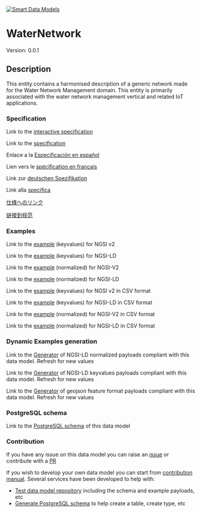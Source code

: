 [![Smart Data Models](https://smartdatamodels.org/wp-content/uploads/2022/01/SmartDataModels_logo.png "Logo")](https://smartdatamodels.org)
# WaterNetwork
Version: 0.0.1

## Description 

This entity contains a harmonised description of a generic network made for the Water Network Management domain. This entity is primarily associated with the water network management vertical and related IoT applications.
### Specification

Link to the [interactive specification](https://swagger.lab.fiware.org/?url=https://smart-data-models.github.io/dataModel.WaterDistributionManagementEPANET/WaterNetwork/swagger.yaml)

Link to the [specification](https://github.com/smart-data-models/dataModel.WaterDistributionManagementEPANET/blob/master/WaterNetwork/doc/spec.md)

Enlace a la [Especificación en español](https://github.com/smart-data-models/dataModel.WaterDistributionManagementEPANET/blob/master/WaterNetwork/doc/spec_ES.md)

Lien vers le [spécification en français](https://github.com/smart-data-models/dataModel.WaterDistributionManagementEPANET/blob/master/WaterNetwork/doc/spec_FR.md)

Link zur [deutschen Spezifikation](https://github.com/smart-data-models/dataModel.WaterDistributionManagementEPANET/blob/master/WaterNetwork/doc/spec_DE.md)

Link alla [specifica](https://github.com/smart-data-models/dataModel.WaterDistributionManagementEPANET/blob/master/WaterNetwork/doc/spec_IT.md)

[仕様へのリンク](https://github.com/smart-data-models/dataModel.WaterDistributionManagementEPANET/blob/master/WaterNetwork/doc/spec_JA.md)

[链接到规范](https://github.com/smart-data-models/dataModel.WaterDistributionManagementEPANET/blob/master/WaterNetwork/doc/spec_ZH.md)
### Examples

Link to the [example](https://smart-data-models.github.io/dataModel.WaterDistributionManagementEPANET/WaterNetwork/examples/example.json) (keyvalues) for NGSI v2

Link to the [example](https://smart-data-models.github.io/dataModel.WaterDistributionManagementEPANET/WaterNetwork/examples/example.jsonld) (keyvalues) for NGSI-LD

Link to the [example](https://smart-data-models.github.io/dataModel.WaterDistributionManagementEPANET/WaterNetwork/examples/example-normalized.json) (normalized) for NGSI-V2

Link to the [example](https://smart-data-models.github.io/dataModel.WaterDistributionManagementEPANET/WaterNetwork/examples/example-normalized.jsonld) (normalized) for NGSI-LD

Link to the [example](https://github.com/smart-data-models/dataModel.WaterDistributionManagementEPANET/blob/master/WaterNetwork/examples/example.json.csv) (keyvalues) for NGSI v2 in CSV format

Link to the [example](https://github.com/smart-data-models/dataModel.WaterDistributionManagementEPANET/blob/master/WaterNetwork/examples/example.jsonld.csv) (keyvalues) for NGSI-LD in CSV format

Link to the [example](https://github.com/smart-data-models/dataModel.WaterDistributionManagementEPANET/blob/master/WaterNetwork/examples/example-normalized.json.csv) (normalized) for NGSI-V2 in CSV format

Link to the [example](https://github.com/smart-data-models/dataModel.WaterDistributionManagementEPANET/blob/master/WaterNetwork/examples/example-normalized.jsonld.csv) (normalized) for NGSI-LD in CSV format
### Dynamic Examples generation

Link to the [Generator](https://smartdatamodels.org/extra/ngsi-ld_generator.php?schemaUrl=https://raw.githubusercontent.com/smart-data-models/dataModel.WaterDistributionManagementEPANET/master/WaterNetwork/schema.json&email=info@smartdatamodels.org) of NGSI-LD normalized payloads compliant with this data model. Refresh for new values

Link to the [Generator](https://smartdatamodels.org/extra/ngsi-ld_generator_keyvalues.php?schemaUrl=https://raw.githubusercontent.com/smart-data-models/dataModel.WaterDistributionManagementEPANET/master/WaterNetwork/schema.json&email=info@smartdatamodels.org) of NGSI-LD keyvalues payloads compliant with this data model. Refresh for new values

Link to the [Generator](https://smartdatamodels.org/extra/geojson_features_generator.php?schemaUrl=https://raw.githubusercontent.com/smart-data-models/dataModel.WaterDistributionManagementEPANET/master/WaterNetwork/schema.json&email=info@smartdatamodels.org) of geojson feature format payloads compliant with this data model. Refresh for new values
### PostgreSQL schema

Link to the [PostgreSQL schema](https://github.com/smart-data-models/dataModel.WaterDistributionManagementEPANET/blob/master/WaterNetwork/schema.sql) of this data model
### Contribution

 If you have any issue on this data model you can raise an [issue](https://github.com/smart-data-models/dataModel.WaterDistributionManagementEPANET/issues)  or contribute with a [PR](https://github.com/smart-data-models/dataModel.WaterDistributionManagementEPANET/pulls)

 If you wish to develop your own data model you can start from [contribution manual](https://bit.ly/contribution_manual). Several services have been developed to help with: 
 - [Test data model repository](https://smartdatamodels.org/index.php/data-models-contribution-api/) including the schema and example payloads, etc
 - [Generate PostgreSQL schema](https://smartdatamodels.org/index.php/sql-service/) to help create a table, create type, etc